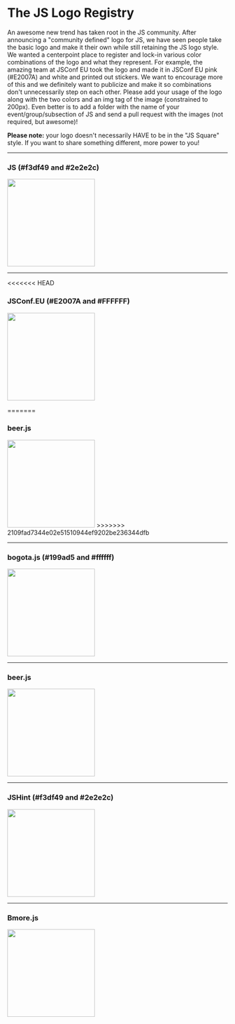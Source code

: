 The JS Logo Registry
====================

An awesome new trend has taken root in the JS community. After announcing a "community defined" logo for JS, we have seen people take the basic logo and make it their own while still retaining the JS logo style. We wanted a centerpoint place to register and lock-in various color combinations of the logo and what they represent. For example, the amazing team at JSConf EU took the logo and made it in JSConf EU pink (#E2007A) and white and printed out stickers. We want to encourage more of this and we definitely want to publicize and make it so combinations don't unnecessarily step on each other. Please add your usage of the logo along with the two colors and an img tag of the image (constrained to 200px). Even better is to add a folder with the name of your event/group/subsection of JS and send a pull request with the images (not required, but awesome)!

**Please note:** your logo doesn't necessarily HAVE to be in the "JS Square" style. If you want to share something different, more power to you!

---
### JS (#f3df49 and #2e2e2c)
<img src='https://raw.github.com/voodootikigod/logo.js/master/js.png' width='200'/>

---
<<<<<<< HEAD
### JSConf.EU (#E2007A and #FFFFFF)
<img src='https://raw.github.com/jsconf/logo.js/master/js.eu.png' width='200'/>

=======
### beer.js
<img src='https://raw.github.com/voodootikigod/logo.js/master/beerjs/beerjs.png' width='200'/>
>>>>>>> 2109fad7344e02e51510944ef9202be236344dfb

---
### bogota.js (#199ad5 and #ffffff)
<img src='https://raw.github.com/voodootikigod/logo.js/master/bogjs/js.png' width='200'/>

---
### beer.js 
<img src='https://raw.github.com/voodootikigod/logo.js/master/beerjs/beerjs.png' width='200'/>

---
### JSHint (#f3df49 and #2e2e2c)
<img src='https://raw.github.com/antonkovalyov/logo.js/master/jshint/jshint.png' width='200'/>

---
### Bmore.js 
<img src='https://raw.github.com/VinylFox/bmorejs.info/master/static/images/jslogo.png' width='200'/>